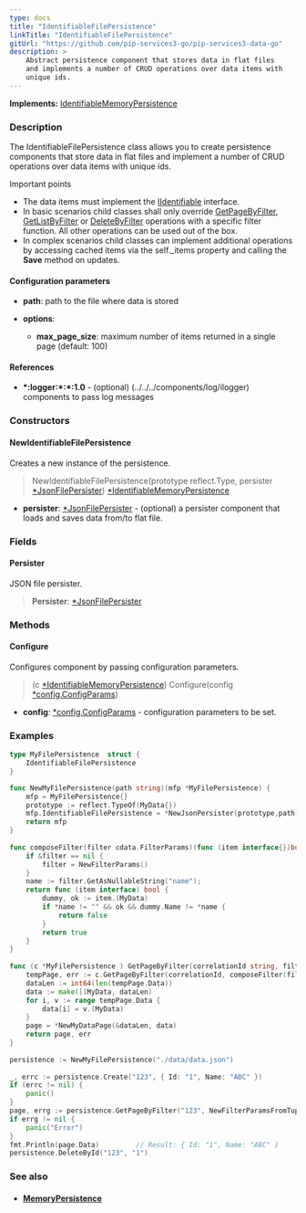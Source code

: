 ```yaml
---
type: docs
title: "IdentifiableFilePersistence"
linkTitle: "IdentifiableFilePersistence"
gitUrl: "https://github.com/pip-services3-go/pip-services3-data-go"
description: >
    Abstract persistence component that stores data in flat files
    and implements a number of CRUD operations over data items with
    unique ids. 
---
```


**Implements:** [IdentifiableMemoryPersistence](../identifiable_memory_persistence)

### Description

The IdentifiableFilePersistence class allows you to create persistence components that store data in flat files and implement a number of CRUD operations over data items with unique ids.

Important points

- The data items must implement the [IIdentifiable](../../../commons/data/iidentifiable) interface.
- In basic scenarios child classes shall only override [GetPageByFilter](../memory_persistence/#getpagebyfilter), [GetListByFilter](../memory_persistence/#getlistbyfilter) or [DeleteByFilter](../memory_persistence/#deletebyfilter) operations with a specific filter function. All other operations can be used out of the box. 
- In complex scenarios child classes can implement additional operations by accessing cached items via the self._items property and calling the **Save** method on updates.

#### Configuration parameters

- **path**: path to the file where data is stored

- **options**:
	- **max_page_size**: maximum number of items returned in a single page (default: 100)

#### References
- **\*:logger:\*:\*:1.0** - (optional) (../../../components/log/ilogger) components to pass log messages


### Constructors

#### NewIdentifiableFilePersistence
Creates a new instance of the persistence.

> NewIdentifiableFilePersistence(prototype reflect.Type, persister [*JsonFilePersister](../json_file_persister)) [*IdentifiableMemoryPersistence](../identifiable_memory_persistence)

- **persister**: [*JsonFilePersister](../json_file_persister) - (optional) a persister component that loads and saves data from/to flat file.

### Fields

<span class="hide-title-link">

#### Persister
JSON file persister.
> **Persister**: [*JsonFilePersister](../json_file_persister)

</span>


### Methods

#### Configure
Configures component by passing configuration parameters.

> (c [*IdentifiableMemoryPersistence](../identifiable_memory_persistence)) Configure(config [*config.ConfigParams](../../../commons/config/config_params))

- **config**: [*config.ConfigParams](../../../commons/config/config_params) - configuration parameters to be set.

### Examples

```go
type MyFilePersistence  struct {
	IdentifiableFilePersistence
}

func NewMyFilePersistence(path string)(mfp *MyFilePersistence) {
	mfp = MyFilePersistence{}
	prototype := reflect.TypeOf(MyData{})
	mfp.IdentifiableFilePersistence = *NewJsonPersister(prototype,path)
	return mfp
}
  
func composeFilter(filter cdata.FilterParams)(func (item interface{})bool) {
	if &filter == nil {
		filter = NewFilterParams()
	}
    name := filter.GetAsNullableString("name");
    return func (item interface) bool {
        dummy, ok := item.(MyData)
		if *name != "" && ok && dummy.Name != *name {
			return false
		}
        return true
    }
}
  
func (c *MyFilePersistence ) GetPageByFilter(correlationId string, filter FilterParams, paging PagingParams)(pagecdata.MyDataPage, err error){
	tempPage, err := c.GetPageByFilter(correlationId, composeFilter(filter), paging, nil, nil)
	dataLen := int64(len(tempPage.Data))
	data := make([]MyData, dataLen)
	for i, v := range tempPage.Data {
		data[i] = v.(MyData)
	}
	page = *NewMyDataPage(&dataLen, data)
	return page, err
}
  
persistence := NewMyFilePersistence("./data/data.json")
  
_, errc := persistence.Create("123", { Id: "1", Name: "ABC" })
if (errc != nil) {
	panic()
}
page, errg := persistence.GetPageByFilter("123", NewFilterParamsFromTuples("Name", "ABC"), nil)
if errg != nil {
	panic("Error")
}
fmt.Println(page.Data)         // Result: { Id: "1", Name: "ABC" )
persistence.DeleteById("123", "1")
```


### See also
- #### [MemoryPersistence](../memory_persistence)
